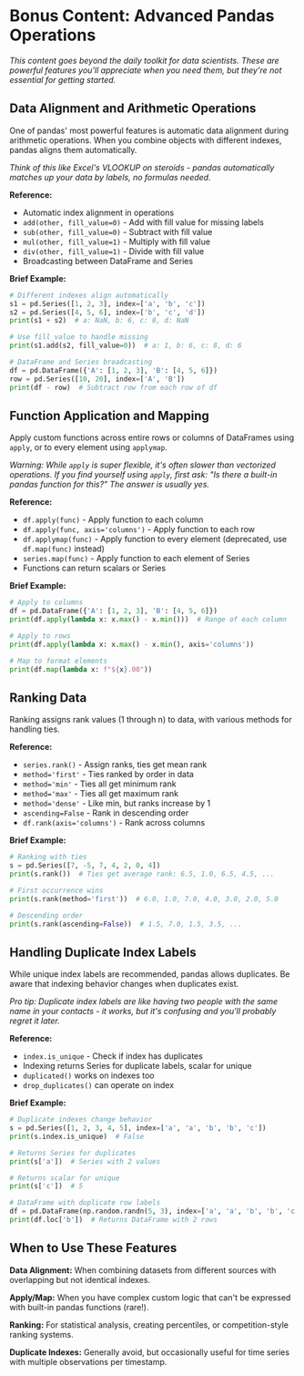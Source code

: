 # Bonus Content: Advanced Pandas Operations

*This content goes beyond the daily toolkit for data scientists. These are powerful features you'll appreciate when you need them, but they're not essential for getting started.*

## Data Alignment and Arithmetic Operations

One of pandas' most powerful features is automatic data alignment during arithmetic operations. When you combine objects with different indexes, pandas aligns them automatically.

*Think of this like Excel's VLOOKUP on steroids - pandas automatically matches up your data by labels, no formulas needed.*

**Reference:**

- Automatic index alignment in operations
- `add(other, fill_value=0)` - Add with fill value for missing labels
- `sub(other, fill_value=0)` - Subtract with fill value
- `mul(other, fill_value=1)` - Multiply with fill value
- `div(other, fill_value=1)` - Divide with fill value
- Broadcasting between DataFrame and Series

**Brief Example:**

```python
# Different indexes align automatically
s1 = pd.Series([1, 2, 3], index=['a', 'b', 'c'])
s2 = pd.Series([4, 5, 6], index=['b', 'c', 'd'])
print(s1 + s2)  # a: NaN, b: 6, c: 8, d: NaN

# Use fill_value to handle missing
print(s1.add(s2, fill_value=0))  # a: 1, b: 6, c: 8, d: 6

# DataFrame and Series broadcasting
df = pd.DataFrame({'A': [1, 2, 3], 'B': [4, 5, 6]})
row = pd.Series([10, 20], index=['A', 'B'])
print(df - row)  # Subtract row from each row of df
```

## Function Application and Mapping

Apply custom functions across entire rows or columns of DataFrames using `apply`, or to every element using `applymap`.

*Warning: While `apply` is super flexible, it's often slower than vectorized operations. If you find yourself using `apply`, first ask: "Is there a built-in pandas function for this?" The answer is usually yes.*

**Reference:**

- `df.apply(func)` - Apply function to each column
- `df.apply(func, axis='columns')` - Apply function to each row
- `df.applymap(func)` - Apply function to every element (deprecated, use `df.map(func)` instead)
- `series.map(func)` - Apply function to each element of Series
- Functions can return scalars or Series

**Brief Example:**

```python
# Apply to columns
df = pd.DataFrame({'A': [1, 2, 3], 'B': [4, 5, 6]})
print(df.apply(lambda x: x.max() - x.min()))  # Range of each column

# Apply to rows
print(df.apply(lambda x: x.max() - x.min(), axis='columns'))

# Map to format elements
print(df.map(lambda x: f"${x}.00"))
```

## Ranking Data

Ranking assigns rank values (1 through n) to data, with various methods for handling ties.

**Reference:**

- `series.rank()` - Assign ranks, ties get mean rank
- `method='first'` - Ties ranked by order in data
- `method='min'` - Ties all get minimum rank
- `method='max'` - Ties all get maximum rank
- `method='dense'` - Like min, but ranks increase by 1
- `ascending=False` - Rank in descending order
- `df.rank(axis='columns')` - Rank across columns

**Brief Example:**

```python
# Ranking with ties
s = pd.Series([7, -5, 7, 4, 2, 0, 4])
print(s.rank())  # Ties get average rank: 6.5, 1.0, 6.5, 4.5, ...

# First occurrence wins
print(s.rank(method='first'))  # 6.0, 1.0, 7.0, 4.0, 3.0, 2.0, 5.0

# Descending order
print(s.rank(ascending=False))  # 1.5, 7.0, 1.5, 3.5, ...
```

## Handling Duplicate Index Labels

While unique index labels are recommended, pandas allows duplicates. Be aware that indexing behavior changes when duplicates exist.

*Pro tip: Duplicate index labels are like having two people with the same name in your contacts - it works, but it's confusing and you'll probably regret it later.*

**Reference:**

- `index.is_unique` - Check if index has duplicates
- Indexing returns Series for duplicate labels, scalar for unique
- `duplicated()` works on indexes too
- `drop_duplicates()` can operate on index

**Brief Example:**

```python
# Duplicate indexes change behavior
s = pd.Series([1, 2, 3, 4, 5], index=['a', 'a', 'b', 'b', 'c'])
print(s.index.is_unique)  # False

# Returns Series for duplicates
print(s['a'])  # Series with 2 values

# Returns scalar for unique
print(s['c'])  # 5

# DataFrame with duplicate row labels
df = pd.DataFrame(np.random.randn(5, 3), index=['a', 'a', 'b', 'b', 'c'])
print(df.loc['b'])  # Returns DataFrame with 2 rows
```

## When to Use These Features

**Data Alignment:** When combining datasets from different sources with overlapping but not identical indexes.

**Apply/Map:** When you have complex custom logic that can't be expressed with built-in pandas functions (rare!).

**Ranking:** For statistical analysis, creating percentiles, or competition-style ranking systems.

**Duplicate Indexes:** Generally avoid, but occasionally useful for time series with multiple observations per timestamp.
